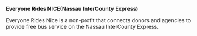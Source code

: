 **Everyone Rides NICE(Nassau InterCounty Express)**



Everyone Rides Nice is a non-profit that connects donors and agencies to provide free bus service on the Nassau InterCounty Express.

